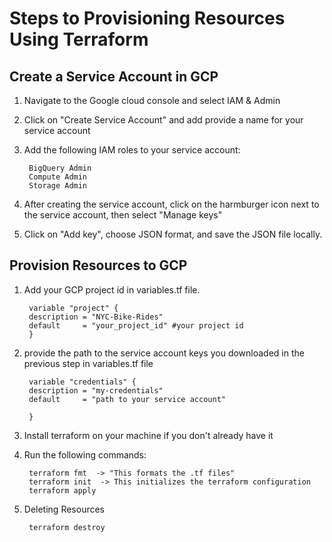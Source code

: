 # Steps to Provisioning Resources Using Terraform

## Create a Service Account in GCP 
1. Navigate to the Google cloud console and select IAM & Admin 

2. Click on  "Create Service Account" and add provide a name for your service account
3. Add the following IAM roles to your service account:
   
		BigQuery Admin
	 	Compute Admin
		Storage Admin
4. After creating the service account, click on the harmburger icon next to the service account, then select "Manage keys"
5. Click on "Add key", choose JSON format, and save the JSON file locally.

## Provision Resources to GCP

1. Add your GCP project id in variables.tf file.
   
		variable "project" {
		description = "NYC-Bike-Rides"
		default     = "your_project_id" #your project id	
		}
2. provide the path to the service account keys you downloaded in the previous step in variables.tf file
   
		variable "credentials" {
		description = "my-credentials"
		default     = "path to your service account"
	
		}
				 		
3. Install terraform on your machine if you don't already have it
4. Run the following commands:

		terraform fmt  -> "This formats the .tf files"
		terraform init	-> This initializes the terraform configuration
		terraform apply

5. Deleting Resources

		terraform destroy

